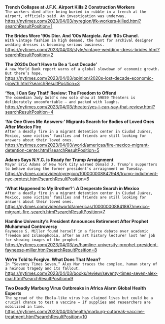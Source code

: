 **Trench Collapse at J.F.K. Airport Kills 2 Construction Workers**\
`The workers died after being buried in rubble in a trench at the airport, officials said. An investigation was underway.`\
https://nytimes.com/2023/04/03/nyregion/jfk-workers-killed.html?searchResultPosition=1

**The Brides Wore ’90s Dior. And ’00s Margiela. And ’80s Chanel.**\
`With vintage fashion in high demand, the hunt for archival designer wedding dresses is becoming serious business.`\
https://nytimes.com/2023/04/03/style/vintage-wedding-dress-brides.html?searchResultPosition=2

**The 2020s Don’t Have to Be a ‘Lost Decade’**\
`A new World Bank report warns of a global slowdown of economic growth. But there’s hope.`\
https://nytimes.com/2023/04/03/opinion/2020s-lost-decade-economic-growth.html?searchResultPosition=3

**‘Yes, I Can Say That!’ Review: The Freedom to Offend**\
`The comedian Judy Gold’s new solo show at 59E59 Theaters is deliberately uncomfortable — and packed with laughs.`\
https://nytimes.com/2023/04/03/theater/yes-i-can-say-that-review.html?searchResultPosition=4

**‘No One Gives Me Answers:’ Migrants Search for Bodies of Loved Ones After Mexico Fire**\
`After a deadly fire in a migrant detention center in Ciudad Juárez, Mexico, some victims’ families and friends are still looking for answers about their loved ones.`\
https://nytimes.com/2023/04/03/world/americas/fire-mexico-migrant-detention-center.html?searchResultPosition=5

**Adams Says N.Y.C. is Ready for Trump Arraignment**\
`Mayor Eric Adams of New York City warned Donald J. Trump’s supporters to behave during the former president’s arraignment on Tuesday.`\
https://nytimes.com/video/nyregion/100000008842948/trump-indictment-nyc-protest.html?searchResultPosition=6

**‘What Happened to My Brother?’: A Desperate Search in Mexico**\
`After a deadly fire in a migrant detention center in Ciudad Juárez, Mexico, some victims’ families and friends are still looking for answers about their loved ones.`\
https://nytimes.com/video/world/americas/100000008841897/mexico-migrant-fire-search.html?searchResultPosition=7

**Hamline University’s President Announces Retirement After Prophet Muhammad Controversy**\
`Fayneese S. Miller found herself in a fierce debate over academic freedom and Islamophobia, after an art history lecturer lost her job for showing images of the prophet.`\
https://nytimes.com/2023/04/03/us/hamline-university-prophet-president-fayneese-miller.html?searchResultPosition=8

**We’re Told to Forgive. What Does That Mean?**\
`In “Seventy Times Seven,” Alex Mar traces the complex, human story of a heinous tragedy and its fallout.`\
https://nytimes.com/2023/04/03/books/review/seventy-times-seven-alex-mar.html?searchResultPosition=9

**Two Deadly Marburg Virus Outbreaks in Africa Alarm Global Health Experts**\
`The spread of the Ebola-like virus has claimed lives but could be a crucial chance to test a vaccine — if supplies and researchers are mobilized in time.`\
https://nytimes.com/2023/04/03/health/marburg-outbreak-vaccine-treatment.html?searchResultPosition=10

